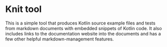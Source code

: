 # Knit tool

This is a simple tool that produces Kotlin source example files and tests from markdown documents
with embedded snippets of Kotlin code. It also includes links to the documentation website into the documents 
and has a few other helpful markdown-management features.
